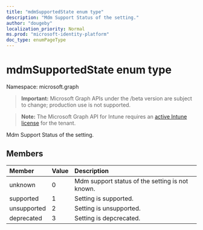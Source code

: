 ```yaml
---
title: "mdmSupportedState enum type"
description: "Mdm Support Status of the setting."
author: "dougeby"
localization_priority: Normal
ms.prod: "microsoft-identity-platform"
doc_type: enumPageType
---
```


# mdmSupportedState enum type

Namespace: microsoft.graph

> **Important:** Microsoft Graph APIs under the /beta version are subject to change; production use is not supported.

> **Note:** The Microsoft Graph API for Intune requires an [active Intune license](https://go.microsoft.com/fwlink/?linkid=839381) for the tenant.

Mdm Support Status of the setting.

## Members
|Member|Value|Description|
|:---|:---|:---|
|unknown|0|Mdm support status of the setting is not known.|
|supported|1|Setting is supported.|
|unsupported|2|Setting is unsupported.|
|deprecated|3|Setting is depcrecated.|





